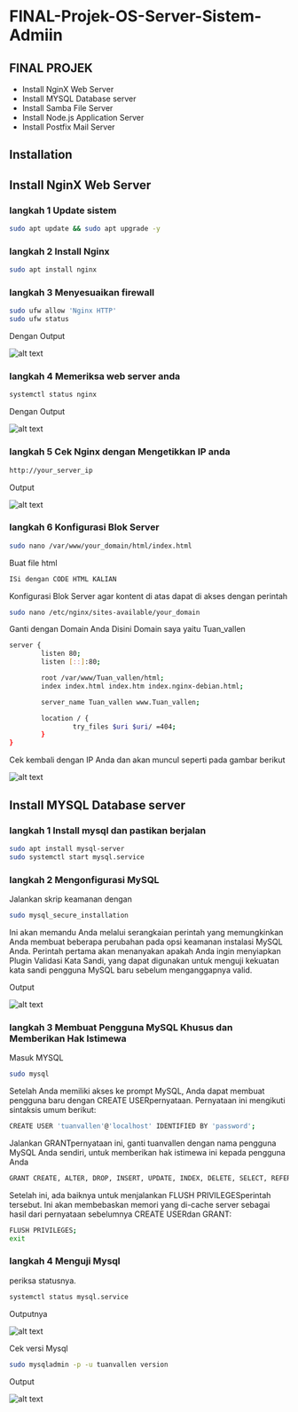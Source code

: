 # FINAL-Projek-OS-Server-Sistem-Admiin
## FINAL PROJEK

- Install NginX Web Server
- Install MYSQL Database server
- Install Samba File Server
- Install Node.js Application Server
- Install Postfix Mail Server

## Installation

## Install NginX Web Server
### langkah 1 Update sistem
```sh
sudo apt update && sudo apt upgrade -y

```
### langkah 2 Install Nginx
```sh
sudo apt install nginx
```
### langkah 3 Menyesuaikan firewall
```sh
sudo ufw allow 'Nginx HTTP'
sudo ufw status
```
Dengan Output

![alt text](https://github.com/Tuanvallen/FINAL-Projek-OS-Server-Sistem-Admiin/blob/main/Foto%20Install%20Nginx/Hasil%20Output%20firewall.png?raw=true)

### langkah 4 Memeriksa web server anda
```sh
systemctl status nginx
```
Dengan Output

![alt text](https://github.com/Tuanvallen/FINAL-Projek-OS-Server-Sistem-Admiin/blob/main/Foto%20Install%20Nginx/Hasil%20Output%20Periksa%20web%20server.png?raw=true)

### langkah 5 Cek Nginx dengan Mengetikkan IP anda
```sh
http://your_server_ip
```
Output

![alt text](https://github.com/Tuanvallen/FINAL-Projek-OS-Server-Sistem-Admiin/blob/main/Foto%20Install%20Nginx/Hasil%20Nginx%20Web%20Server.png?raw=true)

### langkah 6 Konfigurasi Blok Server
```sh
sudo nano /var/www/your_domain/html/index.html
```
Buat file html 
```sh
ISi dengan CODE HTML KALIAN 
```
Konfigurasi Blok Server agar kontent di atas dapat di akses dengan perintah
```sh
sudo nano /etc/nginx/sites-available/your_domain
```
Ganti dengan Domain Anda Disini Domain saya yaitu Tuan_vallen

```sh
server {
        listen 80;
        listen [::]:80;

        root /var/www/Tuan_vallen/html;
        index index.html index.htm index.nginx-debian.html;

        server_name Tuan_vallen www.Tuan_vallen;

        location / {
                try_files $uri $uri/ =404;
        }
}
```
Cek kembali dengan IP Anda dan akan muncul seperti pada gambar berikut

![alt text](https://github.com/Tuanvallen/FINAL-Projek-OS-Server-Sistem-Admiin/blob/main/Foto%20Install%20Nginx/Hasil%20Web%20Server%20Nginx.png?raw=true)


## Install MYSQL Database server

### langkah 1 Install mysql dan pastikan berjalan 
```sh
sudo apt install mysql-server
sudo systemctl start mysql.service
```

### langkah 2 Mengonfigurasi MySQL 
Jalankan skrip keamanan dengan
```sh
sudo mysql_secure_installation
```
Ini akan memandu Anda melalui serangkaian perintah yang memungkinkan Anda membuat beberapa perubahan pada opsi keamanan instalasi MySQL Anda. Perintah pertama akan menanyakan apakah Anda ingin menyiapkan Plugin Validasi Kata Sandi, yang dapat digunakan untuk menguji kekuatan kata sandi pengguna MySQL baru sebelum menganggapnya valid.

Output

![alt text](https://github.com/Tuanvallen/FINAL-Projek-OS-Server-Sistem-Admiin/blob/main/Foto%20Install%20MYSQL/Hasil%20Output%20Plugin%20validasi%20mysql.png?raw=true)

### langkah 3 Membuat Pengguna MySQL Khusus dan Memberikan Hak Istimewa
Masuk MYSQL 
```sh
sudo mysql
```

Setelah Anda memiliki akses ke prompt MySQL, Anda dapat membuat pengguna baru dengan CREATE USERpernyataan. Pernyataan ini mengikuti sintaksis umum berikut:
```sh
CREATE USER 'tuanvallen'@'localhost' IDENTIFIED BY 'password';
```

Jalankan GRANTpernyataan ini, ganti tuanvallen dengan nama pengguna MySQL Anda sendiri, untuk memberikan hak istimewa ini kepada pengguna Anda
```sh
GRANT CREATE, ALTER, DROP, INSERT, UPDATE, INDEX, DELETE, SELECT, REFERENCES, RELOAD on *.* TO 'tuanvallen'@'localhost' WITH GRANT OPTION;
```

Setelah ini, ada baiknya untuk menjalankan FLUSH PRIVILEGESperintah tersebut. Ini akan membebaskan memori yang di-cache server sebagai hasil dari pernyataan sebelumnya CREATE USERdan GRANT:
```sh
FLUSH PRIVILEGES;
exit
```

### langkah 4 Menguji Mysql
periksa statusnya.
```sh
systemctl status mysql.service
```
Outputnya

![alt text](https://github.com/Tuanvallen/FINAL-Projek-OS-Server-Sistem-Admiin/blob/main/Foto%20Install%20MYSQL/Hasil%20Output%20priksa%20status%20mysql.png?raw=true)

Cek versi Mysql
```sh
sudo mysqladmin -p -u tuanvallen version
```
Output

![alt text](https://github.com/Tuanvallen/FINAL-Projek-OS-Server-Sistem-Admiin/blob/main/Foto%20Install%20MYSQL/Hasil%20Output%20versi%20mysql.png?raw=true)

